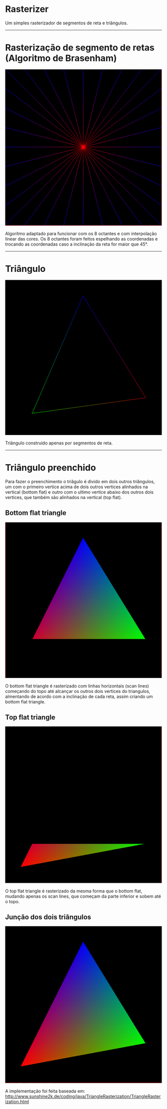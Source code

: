 # Rasterizer
Um simples rasterizador de segmentos de reta e triângulos.

---
# Rasterização de segmento de retas (Algoritmo de Brasenham)
![print4.png](results/print4.png)

 Algoritmo adaptado para funcionar com os 8 octantes e com 
 interpolação linear das cores. Os 8 octantes foram feitos espelhando
 as coordenadas e trocando as coordenadas caso a inclinação da reta for maior
 que 45°.

---
# Triângulo
![print6.png](results/print6.png)

Triângulo construído apenas por segmentos de reta.

---
# Triângulo preenchido
Para fazer o preenchimento o triâgulo é divido em dois outros triângulos,
um com o primeiro vertice acima de dois outros vertices alinhados na vertical (bottom flat) e
outro com o ultimo vertice abaixo dos outros dois vertices, que também são alinhados na vertical (top flat).

## Bottom flat triangle
![print3.png](results/print3.png)

O bottom flat triangle é rasterizado com linhas horizontais (scan lines) começando do topo até alcançar os outros
dois vertices do triangulos, almentando de acordo com a inclinação de cada reta, assim criando um
bottom flat triangle.

## Top flat triangle
![print2.png](results/print2.png)

O top flat triangle é rasterizado da mesma forma que o bottom flat, mudando apenas os scan lines, que começam
da parte inferior e sobem até o topo.

## Junção dos dois triângulos
![print1.png](results/print1.png)

A implementação foi feita baseada em: http://www.sunshine2k.de/coding/java/TriangleRasterization/TriangleRasterization.html
